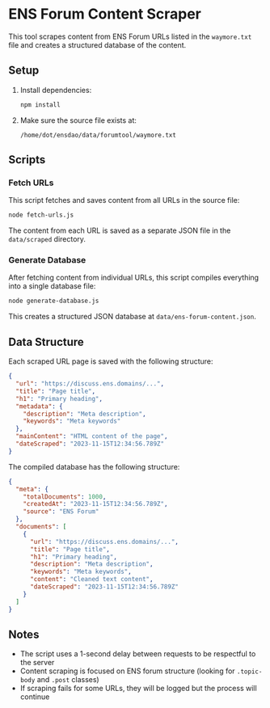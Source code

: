 # ENS Forum Content Scraper

This tool scrapes content from ENS Forum URLs listed in the `waymore.txt` file and creates a structured database of the content.

## Setup

1. Install dependencies:
   ```bash
   npm install
   ```

2. Make sure the source file exists at:
   ```
   /home/dot/ensdao/data/forumtool/waymore.txt
   ```

## Scripts

### Fetch URLs

This script fetches and saves content from all URLs in the source file:

```bash
node fetch-urls.js
```

The content from each URL is saved as a separate JSON file in the `data/scraped` directory.

### Generate Database

After fetching content from individual URLs, this script compiles everything into a single database file:

```bash
node generate-database.js
```

This creates a structured JSON database at `data/ens-forum-content.json`.

## Data Structure

Each scraped URL page is saved with the following structure:

```json
{
  "url": "https://discuss.ens.domains/...",
  "title": "Page title",
  "h1": "Primary heading",
  "metadata": {
    "description": "Meta description",
    "keywords": "Meta keywords"
  },
  "mainContent": "HTML content of the page",
  "dateScraped": "2023-11-15T12:34:56.789Z"
}
```

The compiled database has the following structure:

```json
{
  "meta": {
    "totalDocuments": 1000,
    "createdAt": "2023-11-15T12:34:56.789Z",
    "source": "ENS Forum"
  },
  "documents": [
    {
      "url": "https://discuss.ens.domains/...",
      "title": "Page title",
      "h1": "Primary heading",
      "description": "Meta description",
      "keywords": "Meta keywords",
      "content": "Cleaned text content",
      "dateScraped": "2023-11-15T12:34:56.789Z"
    }
  ]
}
```

## Notes

- The script uses a 1-second delay between requests to be respectful to the server
- Content scraping is focused on ENS forum structure (looking for `.topic-body` and `.post` classes)
- If scraping fails for some URLs, they will be logged but the process will continue 
